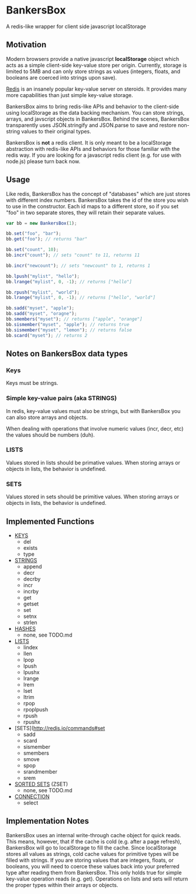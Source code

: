 # BankersBox

A redis-like wrapper for client side javascript localStorage

## Motivation

Modern browsers provide a native javascript **localStorage** object
which acts as a simple client-side key-value store per
origin. Currently, storage is limited to 5MB and can only store
strings as values (integers, floats, and booleans are coerced into
strings upon save).

[Redis](http://redis.io) is an insanely popular key-value server on
steroids. It provides many more capabilities than just simple key-value 
storage.

BankersBox aims to bring redis-like APIs and behavior to the
client-side using localStorage as the data backing mechanism. You can
store strings, arrays, and javscript objects in BankersBox. Behind the
scenes, BankersBox transparently uses JSON.stringify and JSON.parse to
save and restore non-string values to their original types.

BankersBox is **not** a redis client. It is only meant to be a
localStorage abstraction with redis-like APIs and behaviors for those
familiar with the redis way. If you are looking for a javascript redis
client (e.g. for use with node.js) please turn back now.

## Usage

Like redis, BankersBox has the concept of "databases" which are just
stores with different index numbers. BankersBox takes the id of the
store you wish to use in the constructor. Each id maps to a different
store, so if you set "foo" in two separate stores, they will retain
their separate values.

```js
var bb = new BankersBox(1);

bb.set("foo", "bar");
bb.get("foo"); // returns "bar"

bb.set("count", 10);
bb.incr("count"); // sets "count" to 11, returns 11

bb.incr("newcount"); // sets "newcount" to 1, returns 1

bb.lpush("mylist", "hello");
bb.lrange("mylist", 0, -1); // returns ["hello"]

bb.rpush("mylist", "world");
bb.lrange("mylist", 0, -1); // returns ["hello", "world"]

bb.sadd("myset", "apple");
bb.sadd("myset", "oragne");
bb.smembers("myset"); // returns ["apple", "orange"]
bb.sismember("myset", "apple"); // returns true
bb.sismember("myset", "lemon"); // returns false
bb.scard("myset"); // returns 2

```

## Notes on BankersBox data types

### Keys

Keys must be strings.

### Simple key-value pairs (aka STRINGS)

In redis, key-value values must also be strings, but with BankersBox you can also store arrays and objects.

When dealing with operations that involve numeric values (incr, decr, etc) the values should be numbers (duh).

### LISTS

Values stored in lists should be primative values. When storing arrays or objects in lists, the behavior is undefined.

### SETS

Values stored in sets should be primitive values. When storing arrays or objects in lists, the behavior is undefined.

## Implemented Functions

* [KEYS](http://redis.io/commands#generic)
  * del
  * exists
  * type
* [STRINGS](http://redis.io/commands#string)
  * append
  * decr
  * decrby
  * incr
  * incrby
  * get
  * getset
  * set
  * setnx
  * strlen
* [HASHES](http://redis.io/commands#hash)
  * none, see TODO.md
* [LISTS](http://redis.io/commands#list)
  * lindex
  * llen
  * lpop
  * lpush
  * lpushx
  * lrange
  * lrem
  * lset
  * ltrim
  * rpop
  * rpoplpush
  * rpush
  * rpushx
* [SETS](http://redis.io/commands#set
  * sadd
  * scard
  * sismember
  * smembers
  * smove
  * spop
  * srandmember
  * srem
* [SORTED SETS](http://redis.io/commands#sorted_set) (ZSET)
  * none, see TODO.md
* [CONNECTION](http://redis.io/commands#connection)
  * select

## Implementation Notes

BankersBox uses an internal write-through cache object for quick
reads. This means, however, that if the cache is cold (e.g. after a
page refresh), BankersBox will go to localStorage to fill the
cache. Since localStorage stores all values as strings, cold cache
values for primitive types will be filled with strings. If you are
storing values that are integers, floats, or booleans, you will need
to coerce these values back into your preferred type after reading
them from BankersBox. This only holds true for simple key-value
operation reads (e.g. get). Operations on lists and sets will return
the proper types within their arrays or objects.
